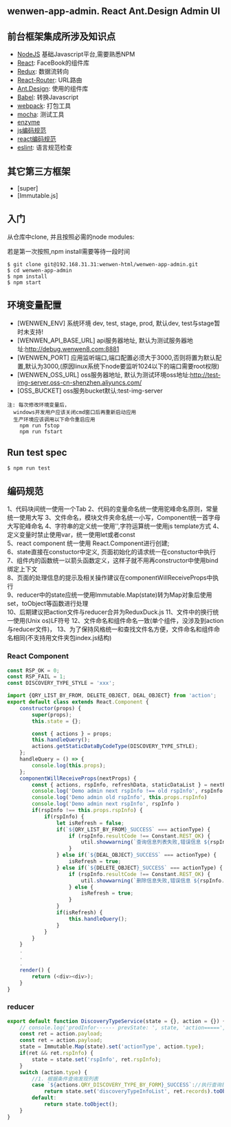 ## wenwen-app-admin. React Ant.Design Admin UI

## 前台框架集成所涉及知识点
- [NodeJS](https://nodejs.org/enlish/) 基础Javascript平台,需要熟悉NPM
- [React](https://facebook.github.io/react/): FaceBook的组件库
- [Redux](https://github.com/reactjs/redux): 数据流转向
- [React-Router](https://github.com/reactjs/react-router): URL路由
- [Ant.Design](http://ant.design/): 使用的组件库
- [Babel](https://babeljs.io/): 转换Javascript
- [webpack](https://webpack.github.io/): 打包工具
- [mocha](https://mochajs.org/): 测试工具
- [enzyme](https://github.com/airbnb/enzyme)
- [js编码规范](https://github.com/airbnb/javascript)
- [react编码规范](https://github.com/airbnb/javascript/tree/master/react)
- [eslint](https://github.com/eslint/eslint): 语言规范检查

## 其它第三方框架
- [super]
- [Immutable.js]

## 入门

从仓库中clone, 并且按照必需的node modules:


若是第一次按照,npm install需要等待一段时间

```shell
$ git clone git@192.168.31.31:wenwen-html/wenwen-app-admin.git
$ cd wenwen-app-admin
$ npm install
$ npm start
```

## 环境变量配置
- [WENWEN_ENV] 系统环境 dev, test, stage, prod, 默认dev, test与stage暂时未支持!
- [WENWEN_API_BASE_URL] api服务器地址, 默认为测试服务器地址:http://debug.wenwen8.com:8881
- [WENWEN_PORT]         应用监听端口,端口配置必须大于3000,否则将置为默认配置,默认为3000,(原因linux系统下node要监听1024以下的端口需要root权限)
- [WENWEN_OSS_URL]      oss服务器地址, 默认为测试环境oss地址:http://test-img-server.oss-cn-shenzhen.aliyuncs.com/
- [OSS_BUCKET]          oss服务bucket默认:test-img-server

```shell
注: 每次修改环境变量后，
  windows开发用户应该关闭cmd窗口后再重新启动应用
  生产环境应该调用以下命令重启应用
    npm run fstop
    npm run fstart
```
## Run test spec

```shell
$ npm run test
```

## 编码规范
1、代码块间统一使用一个Tab
2、代码的变量命名统一使用驼峰命名原则，常量统一使用大写
3、文件命名，模块文件夹命名统一小写，Component统一首字母大写驼峰命名
4、字符串的定义统一使用'',字符运算统一使用js template方式
4、定义变量时禁止使用var，统一使用let或者const  
5、react component 统一使用 React.Component进行创建;  
6、state直接在constuctor中定义, 页面初始化的请求统一在constuctor中执行  
7、组件内的函数统一以箭头函数定义，这样子就不用再constructor中使用bind绑定上下文  
8、页面的处理信息的提示及相关操作建议在componentWillReceiveProps中执行  
9、reducer中的state应统一使用Immutable.Map(state)转为Map对象后使用set，toObject等函数进行处理  
10、后期建议把action文件与reducer合并为ReduxDuck.js
11、文件中的换行统一使用(Unix os)LF符号
12、文件命名和组件命名一致(单个组件，没涉及到action与reducer文件)，
13、为了保持风格统一和查找文件名方便，文件命名和组件命名相同(不支持用文件夹包index.js结构)

### React Component
```js
const RSP_OK = 0;
const RSP_FAIL = 1;
const DISCOVERY_TYPE_STYLE = 'xxx';

import {QRY_LIST_BY_FROM, DELETE_OBJECT, DEAL_OBJECT} from 'action';
export default class extends React.Component {
    constructor(props) {
        super(props);
        this.state = {};

        const { actions } = props;
        this.handleQuery();
        actions.getStaticDataByCodeType(DISCOVERY_TYPE_STYLE);
    };
    handleQuery = () => {
        console.log(this.props);
    };
    componentWillReceiveProps(nextProps) {
        const { actions, rspInfo, refreshData, staticDataList } = nextProps;
        console.log('Demo admin next rspInfo !== old rspInfo', rspInfo !== this.props.rspInfo)
        console.log('Demo admin old rspInfo', this.props.rspInfo)
        console.log('Demo admin next rspInfo', rspInfo )
        if(rspInfo !== this.props.rspInfo) {
            if(rspInfo) {
                let isRefresh = false;
                if(`${QRY_LIST_BY_FROM}_SUCCESS` === actionType) {
                    if (rspInfo.resultCode !== Constant.REST_OK) {
                        util.showwarning(`查询信息列表失败,错误信息 ${rspInfo.resultCode} ${rspInfo.resultDesc}`);
                    }
                } else if(`${DEAL_OBJECT}_SUCCESS` === actionType) {
                    isRefresh = true;
                } else if(`${DELETE_OBJECT}_SUCCESS` === actionType) {
                    if (rspInfo.resultCode !== Constant.REST_OK) {
                        util.showwarning(`删除信息失败,错误信息 ${rspInfo.resultCode} ${rspInfo.resultDesc}`);
                    } else {
                        isRefresh = true;
                    }
                }
                if(isRefresh) {
                    this.handleQuery();
                }
            }
        }
    }
    .
    .
    .
    render() {
        return (<div><div>);
    }
}
```
### reducer
``` js
export default function DiscoveryTypeService(state = {}, action = {}) {
    // console.log('prodInfor------ prevState: ', state, 'action=====', action);
    const ret = action.payload;
    const ret = action.payload;
    state = Immutable.Map(state).set('actionType', action.type);
    if(ret && ret.rspInfo) {
        state = state.set('rspInfo', ret.rspInfo);
    }
    switch (action.type) {
        //1. 根据条件查询发现列表
        case `${actions.QRY_DISCOVERY_TYPE_BY_FORM}_SUCCESS`://执行查询操作后，清空发现信息列表
            return state.set('discoveryTypeInfoList', ret.records).toObject();
        default:
            return state.toObject();
    }
}
```
